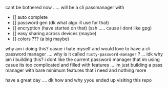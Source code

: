 cant be bothered now ..... will be a cli passmanager with
- [] auto complete
- [] password gen (dk what algo ill use for that)
- [] encryption (have started on that) (ssh ..... cause i dont like gpg)
- [] easy sharing across devices (maybe)
- [] colors ??? (a big maybe)

why am i doing this? casue i hate myself and would love to have a cli password manager ....
why is it called `rusty-password-manager` ? ... idk 
why am i building this? i dont like the current password manager that im using casue its too complicated and filled with features ... im just building a pass manager with bare minimum features that i need and nothing more

have a great day .... dk how and why yyou ended up visiting this repo